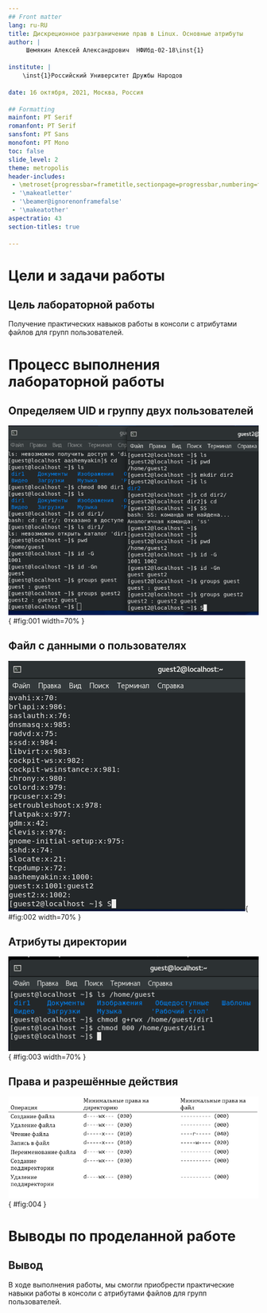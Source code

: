 ```yaml
---
## Front matter
lang: ru-RU
title: Дискреционное разграничение прав в Linux. Основные атрибуты
author: |
	 Шемякин Алексей Александрович  НФИбд-02-18\inst{1}

institute: |
	\inst{1}Российский Университет Дружбы Народов

date: 16 октября, 2021, Москва, Россия

## Formatting
mainfont: PT Serif
romanfont: PT Serif
sansfont: PT Sans
monofont: PT Mono
toc: false
slide_level: 2
theme: metropolis
header-includes: 
 - \metroset{progressbar=frametitle,sectionpage=progressbar,numbering=fraction}
 - '\makeatletter'
 - '\beamer@ignorenonframefalse'
 - '\makeatother'
aspectratio: 43
section-titles: true

---
```


# Цели и задачи работы

## Цель лабораторной работы

Получение практических навыков работы в консоли с атрибутами файлов для групп пользователей.

# Процесс выполнения лабораторной работы

## Определяем UID и группу двух пользователей

![Информация о пользователях](image/02.png){ #fig:001 width=70% }

## Файл с данными о пользователях

![Сожержимое файла /etc/group](image/03.png){ #fig:002 width=70% }

## Атрибуты директории

![Снятие атрибутов с директории](image/04.png){ #fig:003 width=70% }

## Права и разрешённые действия

![Минимальные права для совершения операций](image/0.png){ #fig:004 }

# Выводы по проделанной работе

## Вывод

В ходе выполнения работы, мы смогли приобрести практические навыки работы в консоли с атрибутами файлов для групп пользователей.